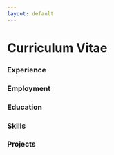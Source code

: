 ```yaml
---
layout: default
---
```

 
# Curriculum Vitae
### Experience
### Employment
### Education
### Skills
### Projects